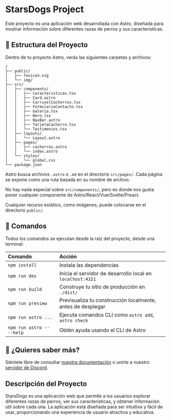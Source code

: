 # StarsDogs Project

Este proyecto es una aplicación web desarrollada con Astro, diseñada para mostrar información sobre diferentes razas de perros y sus características.

## 🚀 Estructura del Proyecto

Dentro de tu proyecto Astro, verás las siguientes carpetas y archivos:

```text
/
├── public/
│   ├── favicon.svg
│   └── img/
├── src/
│   ├── components/
│   │   ├── Caracteristicas.tsx
│   │   ├── Card.astro
│   │   ├── CarruselCachorros.tsx
│   │   ├── FormularioContacto.tsx
│   │   ├── Galeria.tsx
│   │   ├── Hero.tsx
│   │   ├── NavBar.astro
│   │   ├── TarjetaCachorro.tsx
│   │   └── Testimonios.tsx
│   ├── layouts/
│   │   └── Layout.astro
│   ├── pages/
│   │   ├── cachorros.astro
│   │   └── index.astro
│   └── styles/
│       └── global.css
└── package.json
```

Astro busca archivos `.astro` o `.md` en el directorio `src/pages/`. Cada página se expone como una ruta basada en su nombre de archivo.

No hay nada especial sobre `src/components/`, pero es donde nos gusta poner cualquier componente de Astro/React/Vue/Svelte/Preact.

Cualquier recurso estático, como imágenes, puede colocarse en el directorio `public/`.

## 🧞 Comandos

Todos los comandos se ejecutan desde la raíz del proyecto, desde una terminal:

| Comando                   | Acción                                           |
| :------------------------ | :----------------------------------------------- |
| `npm install`             | Instala las dependencias                         |
| `npm run dev`             | Inicia el servidor de desarrollo local en `localhost:4321` |
| `npm run build`           | Construye tu sitio de producción en `./dist/`    |
| `npm run preview`         | Previsualiza tu construcción localmente, antes de desplegar |
| `npm run astro ...`       | Ejecuta comandos CLI como `astro add`, `astro check` |
| `npm run astro -- --help` | Obtén ayuda usando el CLI de Astro               |

## 👀 ¿Quieres saber más?

Siéntete libre de consultar [nuestra documentación](https://docs.astro.build) o unirte a nuestro [servidor de Discord](https://astro.build/chat).

## Descripción del Proyecto

StarsDogs es una aplicación web que permite a los usuarios explorar diferentes razas de perros, ver sus características, y obtener información útil sobre cada una. La aplicación está diseñada para ser intuitiva y fácil de usar, proporcionando una experiencia de usuario atractiva y educativa.
